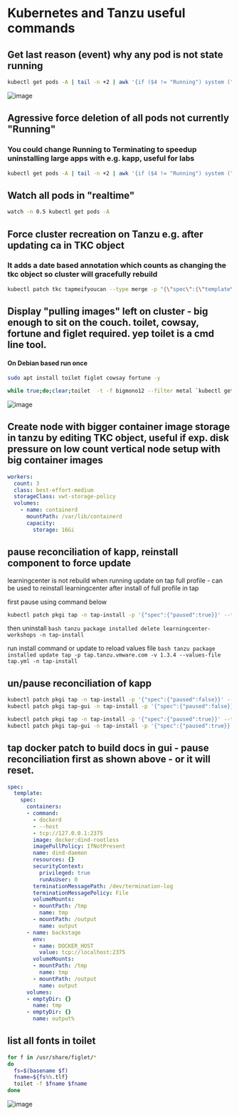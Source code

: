 # Kubernetes and Tanzu useful commands

## Get last reason (event) why any pod is not state running
```bash
kubectl get pods -A | tail -n +2 | awk '{if ($4 != "Running") system ("echo ""; echo " $2 "; kubectl get events -o custom-columns=FirstSeen:.firstTimestamp,LastSeen:.lastTimestamp,Count:.count,From:.source.component,Type:.type,Reason:.reason,Message:.message --field-selector involvedObject.name=" $2 " -n " $1 " | tail -1")}'
```
![image](https://user-images.githubusercontent.com/94610393/211031957-d20f1fb6-425c-46f8-afd3-3097a3d47fb8.png)


## Agressive force deletion of all pods not currently "Running"
### You could change Running to Terminating to speedup uninstalling large apps with e.g. kapp, useful for labs
```bash
kubectl get pods -A | tail -n +2 | awk '{if ($4 != "Running") system ("kubectl -n " $1 " delete pods " $2 " --grace-period=0 " " --force ")}'
```

## Watch all pods in "realtime"
```bash
watch -n 0.5 kubectl get pods -A
```

## Force cluster recreation on Tanzu e.g. after updating ca in TKC object
### It adds a date based annotation which counts as changing the tkc object so cluster will gracefully rebuild
```bash
kubectl patch tkc tapmeifyoucan --type merge -p "{\"spec\":{\"template\":{\"metadata\":{\"annotations\":{\"date\":\"`date +'%s'`\"}}}}}"
```

## Display "pulling images" left on cluster - big enough to sit on the couch. toilet, cowsay, fortune and figlet required. yep toilet is a cmd line tool.
#### On Debian based run once 
```zsh
sudo apt install toilet figlet cowsay fortune -y
```

```bash
while true;do;clear;toilet  -t -f bigmono12 --filter metal `kubectl get pods -A | tail -n +2 |  awk '{if ($4 != "Running") system ("echo ""; echo " $2 "; kubectl get events -o custom-columns=FirstSeen:.firstTimestamp,LastSeen:.lastTimestamp,Count:.count,From:.source.component,Type:.type,Reason:.reason,Message:.message --field-selector involvedObject.name=" $2 " -n " $1 " | tail -1")}' | grep Pulling | wc -l` imgs pulling;fortune | cowsay | toilet  -t -f smbraille ;sleep 30;done
```

![image](https://user-images.githubusercontent.com/94610393/211031776-8768bcac-9cac-4d2d-94a8-874ebddb2272.png)


## Create node with bigger container image storage in tanzu by editing TKC object, useful if exp. disk pressure on low count vertical node setup with big container images

```yaml
workers:
  count: 3
  class: best-effort-medium
  storageClass: vwt-storage-policy
  volumes:
    - name: containerd
      mountPath: /var/lib/containerd
      capacity:
        storage: 16Gi 
```

## pause reconciliation of kapp, reinstall component to force update

learningcenter is not rebuild when running update on tap full profile - can be used to reinstall learningcenter after install of full profile in tap

first pause using command below

```bash
kubectl patch pkgi tap -n tap-install -p '{"spec":{"paused":true}}' --type=merge
```

then uninstall ```bash tanzu package installed delete learningcenter-workshops -n tap-install```

run install command or update to reload values file ```bash tanzu package installed update tap -p tap.tanzu.vmware.com -v 1.3.4 --values-file tap.yml -n tap-install```


## un/pause reconciliation of kapp

```bash
kubectl patch pkgi tap -n tap-install -p '{"spec":{"paused":false}}' --type=merge
kubectl patch pkgi tap-gui -n tap-install -p '{"spec":{"paused":false}}' --type=merge
```

```bash
kubectl patch pkgi tap -n tap-install -p '{"spec":{"paused":true}}' --type=merge
kubectl patch pkgi tap-gui -n tap-install -p '{"spec":{"paused":true}}' --type=merge
```

## tap docker patch to build docs in gui - pause reconciliation first as shown above - or it will reset.

```yaml
spec:
  template:
    spec:
      containers:
      - command:
        - dockerd
        - --host
        - tcp://127.0.0.1:2375
        image: docker:dind-rootless
        imagePullPolicy: IfNotPresent
        name: dind-daemon
        resources: {}
        securityContext:
          privileged: true
          runAsUser: 0
        terminationMessagePath: /dev/termination-log
        terminationMessagePolicy: File
        volumeMounts:
        - mountPath: /tmp
          name: tmp
        - mountPath: /output
          name: output
      - name: backstage
        env:
        - name: DOCKER_HOST
          value: tcp://localhost:2375
        volumeMounts:
        - mountPath: /tmp
          name: tmp
        - mountPath: /output
          name: output
      volumes:
      - emptyDir: {}
        name: tmp
      - emptyDir: {}
        name: output%                                         
```

## list all fonts in toilet

```bash
for f in /usr/share/figlet/* 
do 
  fs=$(basename $f)
  fname=${fs%%.tlf}
  toilet -f $fname $fname
done
```

![image](https://user-images.githubusercontent.com/94610393/211032204-0e8aecc0-1dd8-421a-9d6d-4987cfa27626.png)
